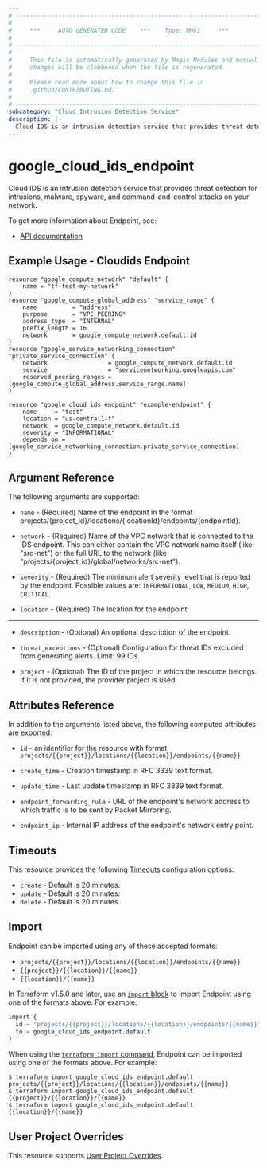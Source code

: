 ```yaml
---
# ----------------------------------------------------------------------------
#
#     ***     AUTO GENERATED CODE    ***    Type: MMv1     ***
#
# ----------------------------------------------------------------------------
#
#     This file is automatically generated by Magic Modules and manual
#     changes will be clobbered when the file is regenerated.
#
#     Please read more about how to change this file in
#     .github/CONTRIBUTING.md.
#
# ----------------------------------------------------------------------------
subcategory: "Cloud Intrusion Detection Service"
description: |-
  Cloud IDS is an intrusion detection service that provides threat detection for intrusions, malware, spyware, and command-and-control attacks on your network.
---
```


# google_cloud_ids_endpoint

Cloud IDS is an intrusion detection service that provides threat detection for intrusions, malware, spyware, and command-and-control attacks on your network.


To get more information about Endpoint, see:

* [API documentation](https://cloud.google.com/intrusion-detection-system/docs/configuring-ids)

## Example Usage - Cloudids Endpoint


```hcl
resource "google_compute_network" "default" {
	name = "tf-test-my-network"
}
resource "google_compute_global_address" "service_range" {
	name          = "address"
	purpose       = "VPC_PEERING"
	address_type  = "INTERNAL"
	prefix_length = 16
	network       = google_compute_network.default.id
}
resource "google_service_networking_connection" "private_service_connection" {
	network                 = google_compute_network.default.id
	service                 = "servicenetworking.googleapis.com"
	reserved_peering_ranges = [google_compute_global_address.service_range.name]
}

resource "google_cloud_ids_endpoint" "example-endpoint" {
    name     = "test"
    location = "us-central1-f"
    network  = google_compute_network.default.id
    severity = "INFORMATIONAL"
    depends_on = [google_service_networking_connection.private_service_connection]
}
```

## Argument Reference

The following arguments are supported:


* `name` -
  (Required)
  Name of the endpoint in the format projects/{project_id}/locations/{locationId}/endpoints/{endpointId}.

* `network` -
  (Required)
  Name of the VPC network that is connected to the IDS endpoint. This can either contain the VPC network name itself (like "src-net") or the full URL to the network (like "projects/{project_id}/global/networks/src-net").

* `severity` -
  (Required)
  The minimum alert severity level that is reported by the endpoint.
  Possible values are: `INFORMATIONAL`, `LOW`, `MEDIUM`, `HIGH`, `CRITICAL`.

* `location` -
  (Required)
  The location for the endpoint.


- - -


* `description` -
  (Optional)
  An optional description of the endpoint.

* `threat_exceptions` -
  (Optional)
  Configuration for threat IDs excluded from generating alerts. Limit: 99 IDs.

* `project` - (Optional) The ID of the project in which the resource belongs.
    If it is not provided, the provider project is used.



## Attributes Reference

In addition to the arguments listed above, the following computed attributes are exported:

* `id` - an identifier for the resource with format `projects/{{project}}/locations/{{location}}/endpoints/{{name}}`

* `create_time` -
  Creation timestamp in RFC 3339 text format.

* `update_time` -
  Last update timestamp in RFC 3339 text format.

* `endpoint_forwarding_rule` -
  URL of the endpoint's network address to which traffic is to be sent by Packet Mirroring.

* `endpoint_ip` -
  Internal IP address of the endpoint's network entry point.


## Timeouts

This resource provides the following
[Timeouts](https://developer.hashicorp.com/terraform/plugin/sdkv2/resources/retries-and-customizable-timeouts) configuration options:

- `create` - Default is 20 minutes.
- `update` - Default is 20 minutes.
- `delete` - Default is 20 minutes.

## Import


Endpoint can be imported using any of these accepted formats:

* `projects/{{project}}/locations/{{location}}/endpoints/{{name}}`
* `{{project}}/{{location}}/{{name}}`
* `{{location}}/{{name}}`


In Terraform v1.5.0 and later, use an [`import` block](https://developer.hashicorp.com/terraform/language/import) to import Endpoint using one of the formats above. For example:

```tf
import {
  id = "projects/{{project}}/locations/{{location}}/endpoints/{{name}}"
  to = google_cloud_ids_endpoint.default
}
```

When using the [`terraform import` command](https://developer.hashicorp.com/terraform/cli/commands/import), Endpoint can be imported using one of the formats above. For example:

```
$ terraform import google_cloud_ids_endpoint.default projects/{{project}}/locations/{{location}}/endpoints/{{name}}
$ terraform import google_cloud_ids_endpoint.default {{project}}/{{location}}/{{name}}
$ terraform import google_cloud_ids_endpoint.default {{location}}/{{name}}
```

## User Project Overrides

This resource supports [User Project Overrides](https://registry.terraform.io/providers/hashicorp/google/latest/docs/guides/provider_reference#user_project_override).
